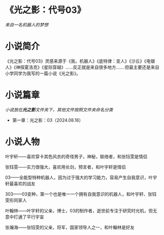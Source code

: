 # 《光之影：代号03》

*来自一名机器人的梦想*

# 小说简介

《光之影：代号03》灵感来源于《我，机器人》《底特律：变人》《沙丘》《电锯人》《神探夏洛克》《星际穿越》……反正就是来自很多地方.......但最主要还是来自小学同学为我写的一篇小说《光之影》。

# 小说篇章

*小说放在**光之影**文件夹下，其他文件按照文件夹命名分类*

- 第一章：光之影：03（2024.08.16）

# 小说人物

叶宇轩——喜欢穿卡其色风衣的奇怪男子，神秘，联络者，和张钰雯是情侣

张钰雯——实力很强大，喜欢用长剑，预言者，和叶宇轩是情侣

03——全能型特种机器人，因为过于强大的学习能力，容易产生自我意识，叶宇轩最喜欢的战友

303——03变种，第一个也是唯一一个拥有自我意识的机器人，和叶宇轩、张钰雯形同家人

叶翰林——叶宇轩的父亲，博士，03的制作者，逝世前专注于研究时光机，但无意中打通了平行宇宙

张瀚海——张钰雯的父亲，将军，国家领导人之一，和叶翰林是好友